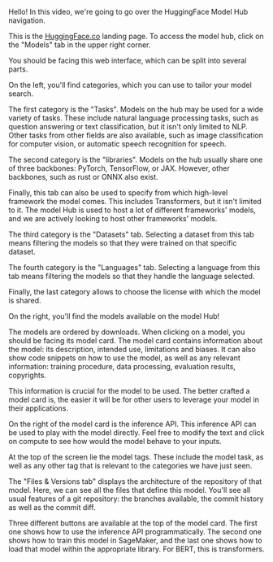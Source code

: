 Hello! In this video, we're going to go over the HuggingFace Model Hub navigation. 

This is the [HuggingFace.co](http://huggingface.co) landing page. To access the model hub, click on the "Models" tab in the upper right corner.

You should be facing this web interface, which can be split into several parts.

On the left, you'll find categories, which you can use to tailor your model search. 

The first category is the "Tasks". Models on the hub may be used for a wide variety of tasks. These include natural language processing tasks, such as question answering or text classification, but it isn't only limited to NLP. Other tasks from other fields are also available, such as image classification for computer vision, or automatic speech recognition for speech.

The second category is the "libraries". Models on the hub usually share one of three backbones: PyTorch, TensorFlow, or JAX. However, other backbones, such as rust or ONNX also exist.

Finally, this tab can also be used to specify from which high-level framework the model comes. This includes Transformers, but it isn't limited to it. The model Hub is used to host a lot of different frameworks' models, and we are actively looking to host other frameworks' models.

The third category is the "Datasets" tab. Selecting a dataset from this tab means filtering the models so that they were trained on that specific dataset.

The fourth category is the "Languages" tab. Selecting a language from this tab means filtering the models so that they handle the language selected.

Finally, the last category allows to choose the license with which the model is shared.

On the right, you'll find the models available on the model Hub!

The models are ordered by downloads. When clicking on a model, you should be facing its model card. The model card contains information about the model: its description, intended use, limitations and biases. It can also show code snippets on how to use the model, as well as any relevant information: training procedure, data processing, evaluation results, copyrights.

This information is crucial for the model to be used. The better crafted a model card is, the easier it will be for other users to leverage your model in their applications.

On the right of the model card is the inference API. This inference API can be used to play with the model directly. Feel free to modify the text and click on compute to see how would the model behave to your inputs.

At the top of the screen lie the model tags. These include the model task, as well as any other tag that is relevant to the categories we have just seen.

The "Files & Versions tab" displays the architecture of the repository of that model. Here, we can see all the files that define this model. You'll see all usual features of a git repository: the branches available, the commit history as well as the commit diff.

Three different buttons are available at the top of the model card. The first one shows how to use the inference API programmatically. The second one shows how to train this model in SageMaker, and the last one shows how to load that model within the appropriate library. For BERT, this is transformers.